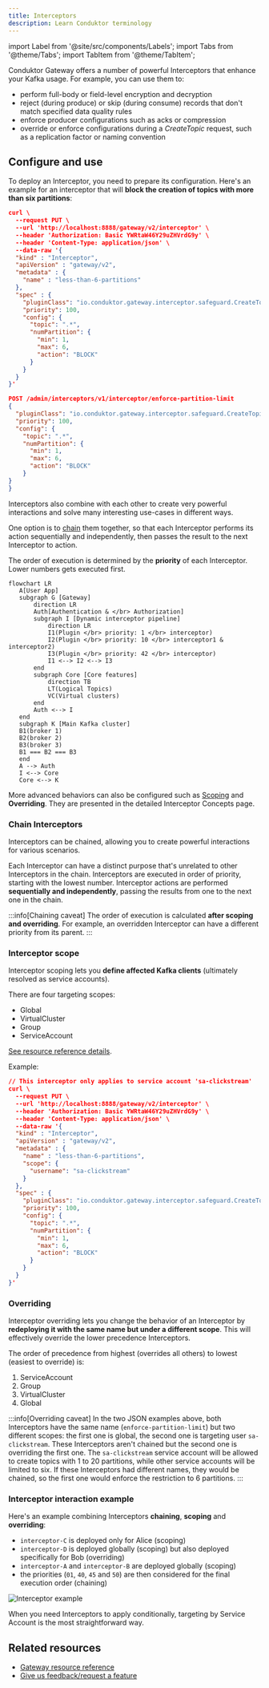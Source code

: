 ```yaml
---
title: Interceptors
description: Learn Conduktor terminology
---
```


import Label from '@site/src/components/Labels';
import Tabs from '@theme/Tabs'; import TabItem from '@theme/TabItem';

Conduktor <GlossaryTerm>Gateway</GlossaryTerm> offers a number of powerful Interceptors that enhance your Kafka usage. For example, you can use them to:

- perform full-body or field-level encryption and decryption
- reject (during produce) or skip (during consume) records that don't match specified data quality rules
- enforce producer configurations such as acks or compression
- override or enforce configurations during a *CreateTopic* request, such as a replication factor or naming convention

## Configure and use

To deploy an Interceptor, you need to prepare its configuration. Here's an example for an interceptor that will **block the creation of topics with more than six partitions**:

<Tabs>
<TabItem  value="CLI" label="CLI">

  ````json
  curl \
    --request PUT \
    --url 'http://localhost:8888/gateway/v2/interceptor' \
    --header 'Authorization: Basic YWRtaW46Y29uZHVrdG9y' \
    --header 'Content-Type: application/json' \
    --data-raw '{
    "kind" : "Interceptor",
    "apiVersion" : "gateway/v2",
    "metadata" : {
      "name" : "less-than-6-partitions"
    },
    "spec" : {
      "pluginClass": "io.conduktor.gateway.interceptor.safeguard.CreateTopicPolicyPlugin",
      "priority": 100,
      "config": {
        "topic": ".*",
        "numPartition": {
          "min": 1,
          "max": 6,
          "action": "BLOCK"
        }
      }
    }
  }'
  ````

</TabItem>

<TabItem  value="API" label="API">


````json
POST /admin/interceptors/v1/interceptor/enforce-partition-limit
{
  "pluginClass": "io.conduktor.gateway.interceptor.safeguard.CreateTopicPolicyPlugin",
  "priority": 100,
  "config": {
    "topic": ".*",
    "numPartition": {
      "min": 1,
      "max": 6,
      "action": "BLOCK"
    }
}
}
````

</TabItem>
</Tabs>

Interceptors also combine with each other to create very powerful interactions and solve many interesting use-cases in different ways.

One option is to [chain](#chain-interceptors) them together, so that each Interceptor performs its action sequentially and independently, then passes the result to the next Interceptor to action.

The order of execution is determined by the **priority** of each Interceptor. Lower numbers gets executed first.

 ```mermaid
flowchart LR
    A[User App]
    subgraph G [Gateway]
        direction LR
        Auth[Authentication & </br> Authorization]
        subgraph I [Dynamic interceptor pipeline]
            direction LR
            I1(Plugin </br> priority: 1 </br> interceptor)
            I2(Plugin </br> priority: 10 </br> interceptor1 & interceptor2)
            I3(Plugin </br> priority: 42 </br> interceptor)
            I1 <--> I2 <--> I3
        end
        subgraph Core [Core features]
            direction TB
            LT(Logical Topics)
            VC(Virtual clusters)
        end
        Auth <--> I
    end
    subgraph K [Main Kafka cluster]
    B1(broker 1)
    B2(broker 2)
    B3(broker 3)
    B1 === B2 === B3
    end
    A --> Auth
    I <--> Core
    Core <--> K
```

More advanced behaviors can also be configured such as [Scoping](#interceptor-scope) and **Overriding**. They are presented in the detailed Interceptor Concepts page.

### Chain Interceptors

Interceptors can be chained, allowing you to create powerful interactions for various scenarios.

Each Interceptor can have a distinct purpose that's unrelated to other Interceptors in the chain. Interceptors are executed in order of priority, starting with the lowest number. Interceptor actions are performed **sequentially and independently**, passing the results from one to the next one in the chain.

:::info[Chaining caveat]
The order of execution is calculated **after scoping and overriding**. For example, an overridden Interceptor can have a different priority from its parent.
:::

### Interceptor scope

Interceptor scoping lets you **define affected Kafka clients** (ultimately resolved as service accounts).

There are four targeting scopes:

- Global
- VirtualCluster
- Group
- ServiceAccount  

[See resource reference details](/gateway/reference/resources-reference/#interceptor-targeting).

Example:

````json
// This interceptor only applies to service account 'sa-clickstream'
curl \
  --request PUT \
  --url 'http://localhost:8888/gateway/v2/interceptor' \
  --header 'Authorization: Basic YWRtaW46Y29uZHVrdG9y' \
  --header 'Content-Type: application/json' \
  --data-raw '{
  "kind" : "Interceptor",
  "apiVersion" : "gateway/v2",
  "metadata" : {
    "name" : "less-than-6-partitions",
    "scope": {
      "username": "sa-clickstream"
    }
  },
  "spec" : {
    "pluginClass": "io.conduktor.gateway.interceptor.safeguard.CreateTopicPolicyPlugin",
    "priority": 100,
    "config": {
      "topic": ".*",
      "numPartition": {
        "min": 1,
        "max": 6,
        "action": "BLOCK"
      }
    }
  }
}'
````

### Overriding

Interceptor overriding lets you change the behavior of an Interceptor by **redeploying it with the same name but under a different scope**. This will effectively override the lower precedence Interceptors.

The order of precedence from highest (overrides all others) to lowest (easiest to override) is:

1. ServiceAccount
1. Group
1. VirtualCluster
1. Global

:::info[Overriding caveat]
In the two JSON examples above, both Interceptors have the same name (`enforce-partition-limit`) but two different scopes: the first one is global, the second one is targeting user `sa-clickstream`. These Interceptors aren't chained but the second one is overriding the first one. The `sa-clickstream` service account will be allowed to create topics with 1 to 20 partitions, while other service accounts will be limited to six. If these Interceptors had different names, they would be chained, so the first one would enforce the restriction to 6 partitions.
:::

### Interceptor interaction example

Here's an example combining Interceptors **chaining**, **scoping** and **overriding**:

- `interceptor-C` is deployed only for Alice (scoping)
- `interceptor-D` is deployed globally (scoping) but also deployed specifically for Bob (overriding)
- `interceptor-A` and `interceptor-B` are deployed globally (scoping)
- the priorities (`01`, `40`, `45` and `50`) are then considered for the final execution order (chaining)

![Interceptor example](/guides/interceptor-example.png)

When you need Interceptors to apply conditionally, targeting by Service Account is the most straightforward way.

## Related resources

- [Gateway resource reference](/guides/reference/gateway-reference)
- [Give us feedback/request a feature](https://conduktor.io/roadmap)
